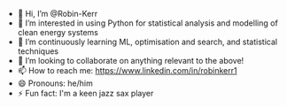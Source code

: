 - 👋 Hi, I’m @Robin-Kerr
- 👀 I’m interested in using Python for statistical analysis and modelling of clean energy systems
- 🌱 I’m continuously learning ML, optimisation and search, and statistical techniques
- 💞️ I’m looking to collaborate on anything relevant to the above!
- 📫 How to reach me: https://www.linkedin.com/in/robinkerr1
- 😄 Pronouns: he/him
- ⚡ Fun fact: I'm a keen jazz sax player 

<!---
Robin-Kerr/Robin-Kerr is a ✨ special ✨ repository because its `README.md` (this file) appears on your GitHub profile.
You can click the Preview link to take a look at your changes.
--->

